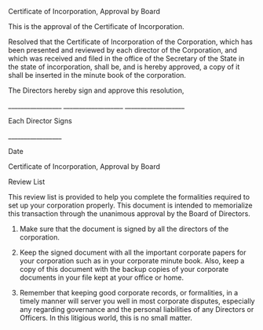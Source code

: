 Certificate of Incorporation, Approval by Board

This is the approval of the Certificate of Incorporation.

Resolved that the Certificate of Incorporation of the Corporation, which
has been presented and reviewed by each director of the Corporation, and
which was received and filed in the office of the Secretary of the State
in the state of incorporation, shall be, and is hereby approved, a copy
of it shall be inserted in the minute book of the corporation.

The Directors hereby sign and approve this resolution,

\_\_\_\_\_\_\_\_\_\_\_\_\_\_\_\_\_
\_\_\_\_\_\_\_\_\_\_\_\_\_\_\_\_\_\_\_
\_\_\_\_\_\_\_\_\_\_\_\_\_\_\_\_\_\_\_

Each Director Signs

\_\_\_\_\_\_\_\_\_\_\_\_\_\_\_\_\_

Date

Certificate of Incorporation, Approval by Board

Review List

This review list is provided to help you complete the formalities
required to set up your corporation properly. This document is intended
to memorialize this transaction through the unanimous approval by the
Board of Directors.

1.  Make sure that the document is signed by all the directors of the
    corporation.

2.  Keep the signed document with all the important corporate papers for
    your corporation such as in your corporate minute book. Also, keep a
    copy of this document with the backup copies of your corporate
    documents in your file kept at your office or home.

3.  Remember that keeping good corporate records, or formalities, in a
    timely manner will server you well in most corporate disputes,
    especially any regarding governance and the personal liabilities of
    any Directors or Officers. In this litigious world, this is no small
    matter.
